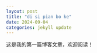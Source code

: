 ```yaml
---
layout: post
title: "di si pian bo ke"
date: 2024-09-04
categories: jekyll update
---
```


这是我的第一篇博客文章，欢迎阅读！
